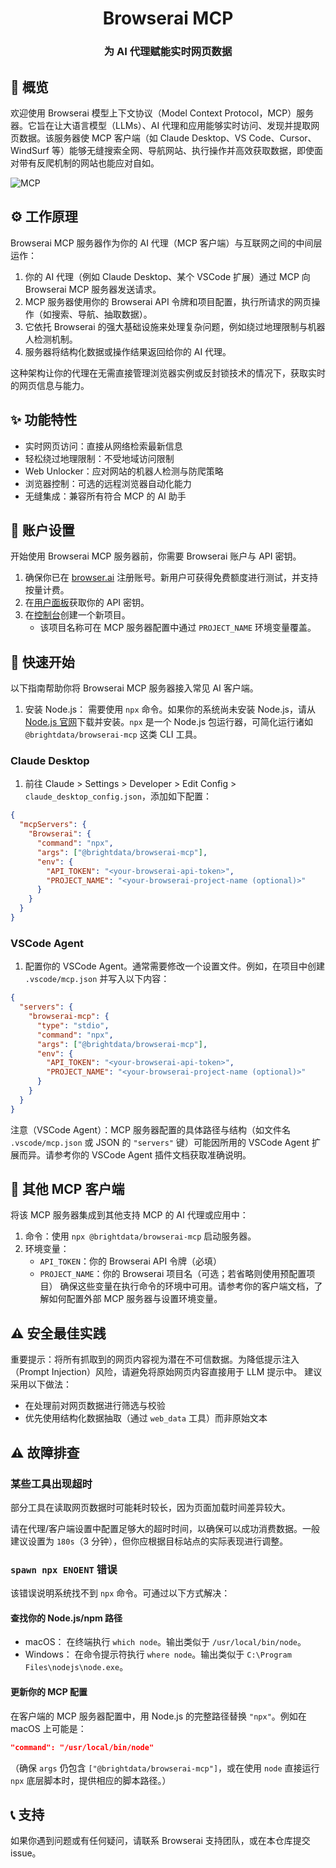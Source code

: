<h1 align="center">Browserai MCP</h1>
<h3 align="center">为 AI 代理赋能实时网页数据</h3>

## 🌟 概览

欢迎使用 Browserai 模型上下文协议（Model Context Protocol，MCP）服务器。它旨在让大语言模型（LLMs）、AI 代理和应用能够实时访问、发现并提取网页数据。该服务器使 MCP 客户端（如 Claude Desktop、VS Code、Cursor、WindSurf 等）能够无缝搜索全网、导航网站、执行操作并高效获取数据，即使面对带有反爬机制的网站也能应对自如。

![MCP](https://github.com/user-attachments/assets/b949cb3e-c80a-4a43-b6a5-e0d6cec619a7)

## ⚙️ 工作原理

Browserai MCP 服务器作为你的 AI 代理（MCP 客户端）与互联网之间的中间层运作：
1. 你的 AI 代理（例如 Claude Desktop、某个 VSCode 扩展）通过 MCP 向 Browserai MCP 服务器发送请求。
2. MCP 服务器使用你的 Browserai API 令牌和项目配置，执行所请求的网页操作（如搜索、导航、抽取数据）。
3. 它依托 Browserai 的强大基础设施来处理复杂问题，例如绕过地理限制与机器人检测机制。
4. 服务器将结构化数据或操作结果返回给你的 AI 代理。

这种架构让你的代理在无需直接管理浏览器实例或反封锁技术的情况下，获取实时的网页信息与能力。

## ✨ 功能特性

- 实时网页访问：直接从网络检索最新信息
- 轻松绕过地理限制：不受地域访问限制
- Web Unlocker：应对网站的机器人检测与防爬策略
- 浏览器控制：可选的远程浏览器自动化能力
- 无缝集成：兼容所有符合 MCP 的 AI 助手

## 🔧 账户设置

开始使用 Browserai MCP 服务器前，你需要 Browserai 账户与 API 密钥。

1. 确保你已在 [browser.ai](https://browser.ai) 注册账号。新用户可获得免费额度进行测试，并支持按量计费。
2. 在[用户面板](https://browser.ai/dashboard/page/projects)获取你的 API 密钥。
3. 在[控制台](https://browser.ai/dashboard/page/overview)创建一个新项目。
   - 该项目名称可在 MCP 服务器配置中通过 `PROJECT_NAME` 环境变量覆盖。

## 🚀 快速开始

以下指南帮助你将 Browserai MCP 服务器接入常见 AI 客户端。

1. 安装 Node.js：
   需要使用 `npx` 命令。如果你的系统尚未安装 Node.js，请从[Node.js 官网](https://nodejs.org/en/download)下载并安装。`npx` 是一个 Node.js 包运行器，可简化运行诸如 `@brightdata/browserai-mcp` 这类 CLI 工具。

### Claude Desktop

1. 前往 Claude > Settings > Developer > Edit Config > `claude_desktop_config.json`，添加如下配置：

```json
{
  "mcpServers": {
    "Browserai": {
      "command": "npx",
      "args": ["@brightdata/browserai-mcp"],
      "env": {
        "API_TOKEN": "<your-browserai-api-token>",
        "PROJECT_NAME": "<your-browserai-project-name (optional)>"
      }
    }
  }
}
```

### VSCode Agent

1. 配置你的 VSCode Agent。通常需要修改一个设置文件。例如，在项目中创建 `.vscode/mcp.json` 并写入以下内容：

```json
{
  "servers": {
    "browserai-mcp": {
      "type": "stdio",
      "command": "npx",
      "args": ["@brightdata/browserai-mcp"],
      "env": {
        "API_TOKEN": "<your-browserai-api-token>",
        "PROJECT_NAME": "<your-browserai-project-name (optional)>"
      }
    }
  }
}
```

注意（VSCode Agent）：MCP 服务器配置的具体路径与结构（如文件名 `.vscode/mcp.json` 或 JSON 的 `"servers"` 键）可能因所用的 VSCode Agent 扩展而异。请参考你的 VSCode Agent 插件文档获取准确说明。

## 🔌 其他 MCP 客户端

将该 MCP 服务器集成到其他支持 MCP 的 AI 代理或应用中：

1. 命令：使用 `npx @brightdata/browserai-mcp` 启动服务器。
2. 环境变量：
   - `API_TOKEN`：你的 Browserai API 令牌（必填）
   - `PROJECT_NAME`：你的 Browserai 项目名（可选；若省略则使用预配置项目）
   确保这些变量在执行命令的环境中可用。请参考你的客户端文档，了解如何配置外部 MCP 服务器与设置环境变量。

## ⚠️ 安全最佳实践

重要提示：将所有抓取到的网页内容视为潜在不可信数据。为降低提示注入（Prompt Injection）风险，请避免将原始网页内容直接用于 LLM 提示中。
建议采用以下做法：
- 在处理前对网页数据进行筛选与校验
- 优先使用结构化数据抽取（通过 `web_data` 工具）而非原始文本

## ⚠️ 故障排查

### 某些工具出现超时

部分工具在读取网页数据时可能耗时较长，因为页面加载时间差异较大。

请在代理/客户端设置中配置足够大的超时时间，以确保可以成功消费数据。一般建议设置为 `180s`（3 分钟），但你应根据目标站点的实际表现进行调整。

### `spawn npx ENOENT` 错误

该错误说明系统找不到 `npx` 命令。可通过以下方式解决：

#### 查找你的 Node.js/npm 路径

- macOS：
  在终端执行 `which node`。输出类似于 `/usr/local/bin/node`。
- Windows：
  在命令提示符执行 `where node`。输出类似于 `C:\Program Files\nodejs\node.exe`。

#### 更新你的 MCP 配置

在客户端的 MCP 服务器配置中，用 Node.js 的完整路径替换 `"npx"`。例如在 macOS 上可能是：

```json
"command": "/usr/local/bin/node"
```

（确保 `args` 仍包含 `["@brightdata/browserai-mcp"]`，或在使用 `node` 直接运行 `npx` 底层脚本时，提供相应的脚本路径。）

## 📞 支持

如果你遇到问题或有任何疑问，请联系 Browserai 支持团队，或在本仓库提交 issue。
